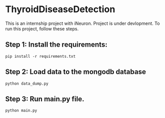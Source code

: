 # ThyroidDiseaseDetection
This is an internship project with iNeuron. Project is under devlopment.
To run this project, follow these steps.

## Step 1:  Install the requirements:
``pip install -r requirements.txt``

## Step 2: Load data to the mongodb database
``python data_dump.py``

## Step 3: Run main.py file.
``python main.py``